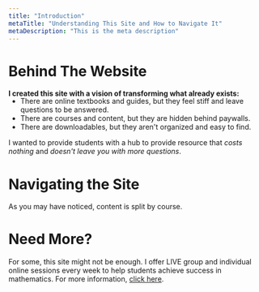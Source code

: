 ```yaml
---
title: "Introduction"
metaTitle: "Understanding This Site and How to Navigate It"
metaDescription: "This is the meta description"
---
```


# Behind The Website
**I created this site with a vision of transforming what already exists:** 
<ul style="margin-top: -16px">
  <li>There are online textbooks and guides, but they feel stiff and leave questions to be answered.</li>
  <li>There are courses and content, but they are hidden behind paywalls. </li>
  <li>There are downloadables, but they aren't organized and easy to find.</li>
</ul>

I wanted to provide students with a hub to provide resource that *costs nothing* and *doesn't leave you with more questions*. 

<!-- I hope that this site is everything you need it to be. If you have an idea of how I can make this site even better, shoot it my way:

[ INSERT FORM ] -->

# Navigating the Site

As you may have noticed, content is split by course. 

# Need More?

For some, this site might not be enough. I offer LIVE group and individual online sessions every week to help students achieve success in mathematics. For more information, [click here](/tutoring).


<!-- 

```javascript
import "./node_modules/katex/dist/katex.css";
import "remark-math";
import "rehype-katex";
```

```math
L = \frac{1}{2} \rho v^2 S C_L
```
$$
\begin{matrix}
   a & b \\
   c & d
\end{matrix}
$$

The $\boldsymbol{p}\textbf{-Series Test}$ states that:

- If $p>1$, the $p$-series $\sum_{n=1}^\infty \frac{1}{n^p}$ converges
- If $0<p \leq 1$, the $p$-series $\sum_{n=1}^\infty \frac{1}{n^p}$ diverges 

<details class="exampleProblem">
  <summary>View Solution</summary>

  ### Some Javascript
  ```js
  function logSomething(something) {
    console.log('Something', something);
  }
  ```
</details>

Inline: $L=\frac{1}{2}$
Block:
$$
2 \pi = \frac{3.1415}{3}
$$

## Heading H2
Heading 2 text

### Heading H3
Heading 3 text

#### Heading H4
Heading 4 text

##### Heading H5
Heading 5 text

###### Heading H6
Heading 6 text

# Another H1

## Lists
- Item 1
- Item 2
- Item 3
- Item 4
- Item 5

## Links

* Relative: [Codeblock](/codeblock)
* Absolute: [Demo](https://learn.hasura.io/graphql/react) -->